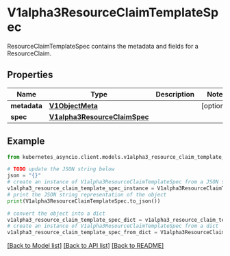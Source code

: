 # V1alpha3ResourceClaimTemplateSpec

ResourceClaimTemplateSpec contains the metadata and fields for a ResourceClaim.

## Properties

Name | Type | Description | Notes
------------ | ------------- | ------------- | -------------
**metadata** | [**V1ObjectMeta**](V1ObjectMeta.md) |  | [optional] 
**spec** | [**V1alpha3ResourceClaimSpec**](V1alpha3ResourceClaimSpec.md) |  | 

## Example

```python
from kubernetes_asyncio.client.models.v1alpha3_resource_claim_template_spec import V1alpha3ResourceClaimTemplateSpec

# TODO update the JSON string below
json = "{}"
# create an instance of V1alpha3ResourceClaimTemplateSpec from a JSON string
v1alpha3_resource_claim_template_spec_instance = V1alpha3ResourceClaimTemplateSpec.from_json(json)
# print the JSON string representation of the object
print(V1alpha3ResourceClaimTemplateSpec.to_json())

# convert the object into a dict
v1alpha3_resource_claim_template_spec_dict = v1alpha3_resource_claim_template_spec_instance.to_dict()
# create an instance of V1alpha3ResourceClaimTemplateSpec from a dict
v1alpha3_resource_claim_template_spec_from_dict = V1alpha3ResourceClaimTemplateSpec.from_dict(v1alpha3_resource_claim_template_spec_dict)
```
[[Back to Model list]](../README.md#documentation-for-models) [[Back to API list]](../README.md#documentation-for-api-endpoints) [[Back to README]](../README.md)


